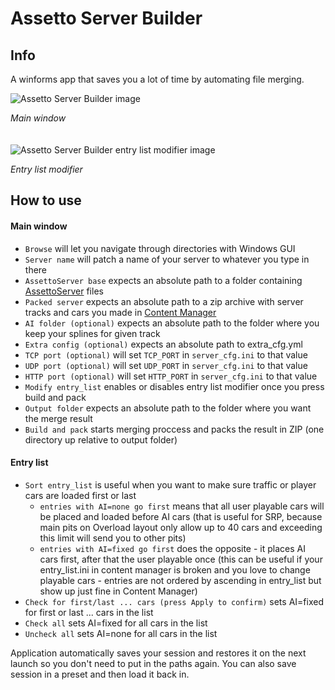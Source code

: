 # Assetto Server Builder
 
## Info
A winforms app that saves you a lot of time by automating file merging.

![Assetto Server Builder image](https://i.imgur.com/DpFhN42.png)

*Main window*
\
\
\
![Assetto Server Builder entry list modifier image](https://i.imgur.com/4nvyqpI.png)

*Entry list modifier*



## How to use

#### Main window
- `Browse` will let you navigate through directories with Windows GUI
- `Server name` will patch a name of your server to whatever you type in there
- `AssettoServer base` expects an absolute path to a folder containing [AssettoServer](https://github.com/compujuckel/AssettoServer) files
- `Packed server` expects an absolute path to a zip archive with server tracks and cars you made in [Content Manager](https://acstuff.ru/app/)
- `AI folder (optional)` expects an absolute path to the folder where you keep your splines for given track
- `Extra config (optional)` expects an absolute path to extra_cfg.yml 
- `TCP port (optional)` will set `TCP_PORT` in `server_cfg.ini` to that value
- `UDP port (optional)` will set `UDP_PORT` in `server_cfg.ini` to that value
- `HTTP port (optional)` will set `HTTP_PORT` in `server_cfg.ini` to that value
- `Modify entry_list` enables or disables entry list modifier once you press build and pack
- `Output folder` expects an absolute path to the folder where you want the merge result
- `Build and pack` starts merging proccess and packs the result in ZIP (one directory up relative to output folder)

#### Entry list
- `Sort entry_list` is useful when you want to make sure traffic or player cars are loaded first or last
  - `entries with AI=none go first` means that all user playable cars will be placed and loaded before AI cars (that is useful for SRP, because main pits on Overload layout only allow up to 40 cars and exceeding this limit will send you to other pits)
  - `entries with AI=fixed go first` does the opposite - it places AI cars first, after that the user playable once (this can be useful if your entry_list.ini in content manager is broken and you love to change playable cars - entries are not ordered by ascending in entry_list but show up just fine in Content Manager)
- `Check for first/last ... cars (press Apply to confirm)` sets AI=fixed for first or last ... cars in the list
- `Check all` sets AI=fixed for all cars in the list
- `Uncheck all` sets AI=none for all cars in the list

Application automatically saves your session and restores it on the next launch so you don't need to put in the paths again. You can also save session in a preset and then load it back in.